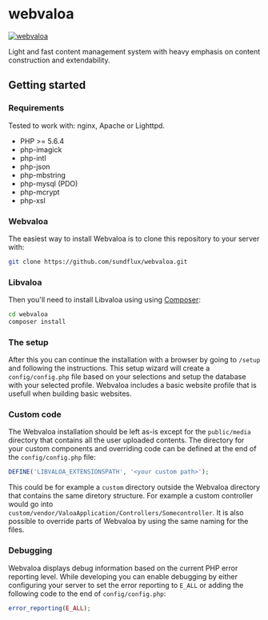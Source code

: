 webvaloa
========

[![webvaloa](https://github.com/sundflux/webvaloa/blob/master/.vendor.png)](https://github.com/sundflux/webvaloa/blob/master/.vendor.png)

Light and fast content management system with heavy emphasis on content construction and extendability.

Getting started
---------------

### Requirements
Tested to work with: nginx, Apache or Lighttpd.
- PHP >= 5.6.4 
- php-imagick
- php-intl
- php-json
- php-mbstring
- php-mysql (PDO)
- php-mcrypt
- php-xsl

### Webvaloa
The easiest way to install Webvaloa is to clone this repository to your server with:
```bash
git clone https://github.com/sundflux/webvaloa.git
```

### Libvaloa
Then you'll need to install Libvaloa using using [Composer](http://getcomposer.org/):
```bash
cd webvaloa
composer install
```

### The setup
After this you can continue the installation with a browser by going to `/setup` and following the instructions.
This setup wizard will create a `config/config.php` file based on your selections and setup the database with your selected profile. Webvaloa includes a basic website profile that is usefull when building basic websites.

### Custom code
The Webvaloa installation should be left as-is except for the `public/media` directory that contains all the user uploaded contents.
The directory for your custom components and overriding code can be defined at the end of the `config/config.php` file:
```php
DEFINE('LIBVALOA_EXTENSIONSPATH', '<your custom path>');
```
This could be for example a `custom` directory outside the Webvaloa directory that contains the same diretory structure.
For example a custom controller would go into `custom/vendor/ValoaApplication/Controllers/Somecontroller`.
It is also possible to override parts of Webvaloa by using the same naming for the files.

### Debugging
Webvaloa displays debug information based on the current PHP error reporting level.
While developing you can enable debugging by either configuring your server to set the error reporting to `E_ALL` or adding the following code to the end of `config/config.php`:
```php
error_reporting(E_ALL);
```
